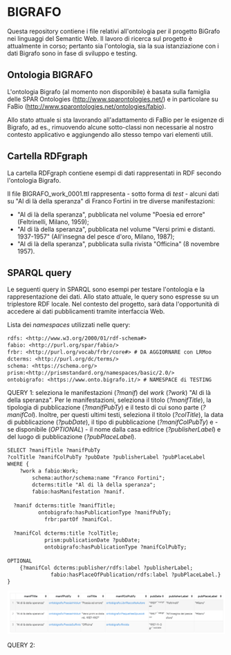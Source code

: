 # BIGRAFO
Questa repository contiene i file relativi all'ontologia per il progetto BiGrafo nei linguaggi del Semantic Web. 
Il lavoro di ricerca sul progetto è attualmente in corso; pertanto sia l'ontologia, sia la sua istanziazione con i dati Bigrafo sono in fase di sviluppo e testing.  

## Ontologia BIGRAFO
L'ontologia Bigrafo (al momento non disponibile) è basata sulla famiglia delle SPAR Ontologies (http://www.sparontologies.net/) e in particolare su FaBio (http://www.sparontologies.net/ontologies/fabio).

Allo stato attuale si sta lavorando all'adattamento di FaBio per le esigenze di Bigrafo, ad es., rimuovendo alcune sotto-classi non necessarie al nostro contesto applicativo e aggiungendo allo stesso tempo vari elementi utili.

## Cartella RDFgraph
La cartella RDFgraph contiene esempi di dati rappresentati in RDF secondo l'ontologia Bigrafo.

Il file BIGRAFO_work_0001.ttl rappresenta - sotto forma di *test* - alcuni dati su "Al di là della speranza" di Franco Fortini in tre diverse manifestazioni:

- "Al di là della speranza", pubblicata nel volume "Poesia ed errore" (Feltrinelli, Milano, 1959);
- "Al di là della speranza", pubblicata nel volume "Versi primi e distanti. 1937-1957" (All'insegna del pesce d'oro, Milano, 1987);
- "Al di là della speranza", pubblicata sulla rivista "Officina" (8 novembre 1957).

## SPARQL query
Le seguenti query in SPARQL sono esempi per testare l'ontologia e la rappresentazione dei dati. Allo stato attuale, le query sono espresse su un triplestore RDF locale. Nel contesto del progetto, sarà data l'opportunità di accedere ai dati pubblicamenti tramite interfaccia Web.

Lista dei *namespaces* utilizzati nelle query:
```sparql
rdfs: <http://www.w3.org/2000/01/rdf-schema#>
fabio: <http://purl.org/spar/fabio/>
frbr: <http://purl.org/vocab/frbr/core#> # DA AGGIORNARE con LRMoo
dcterms: <http://purl.org/dc/terms/>
schema: <https://schema.org/>
prism:<http://prismstandard.org/namespaces/basic/2.0/>
ontobigrafo: <https://www.onto.bigrafo.it/> # NAMESPACE di TESTING
```

QUERY 1: seleziona le manifestazioni (_?manif_) del _work_ (_?work_) "Al di là della speranza". 
Per le manifestazioni, seleziona il titolo (_?manifTitle_), la tipologia di pubblicazione (_?manifPubTy_) e il testo di cui sono parte (_?manifCol_).
Inoltre, per questi ultimi testi, seleziona il titolo (_?colTitle_), la data di pubblicazione (_?pubDate_), il tipo di pubblicazione (_?manifColPubTy_) e - se disponibile (_OPTIONAL_) - il nome dalla casa editrice (_?publisherLabel_) e del luogo di pubblicazione (_?pubPlaceLabel_).

```sparql
SELECT ?manifTitle ?manifPubTy 
?colTitle ?manifColPubTy ?pubDate ?publisherLabel ?pubPlaceLabel
WHERE {
	?work a fabio:Work;
        schema:author/schema:name "Franco Fortini";
        dcterms:title "Al di là della speranza";
        fabio:hasManifestation ?manif.  
    
  ?manif dcterms:title ?manifTitle;
          ontobigrafo:hasPublicationType ?manifPubTy;
        	frbr:partOf ?manifCol.
    
  ?manifCol dcterms:title ?colTitle;
            prism:publicationDate ?pubDate;
            ontobigrafo:hasPublicationType ?manifColPubTy;
    
OPTIONAL
    {?manifCol dcterms:publisher/rdfs:label ?publisherLabel;
              fabio:hasPlaceOfPublication/rdfs:label ?pubPlaceLabel.}
} 
```
![Local Image](RDFgraph/query1_result.png)


QUERY 2:
 


